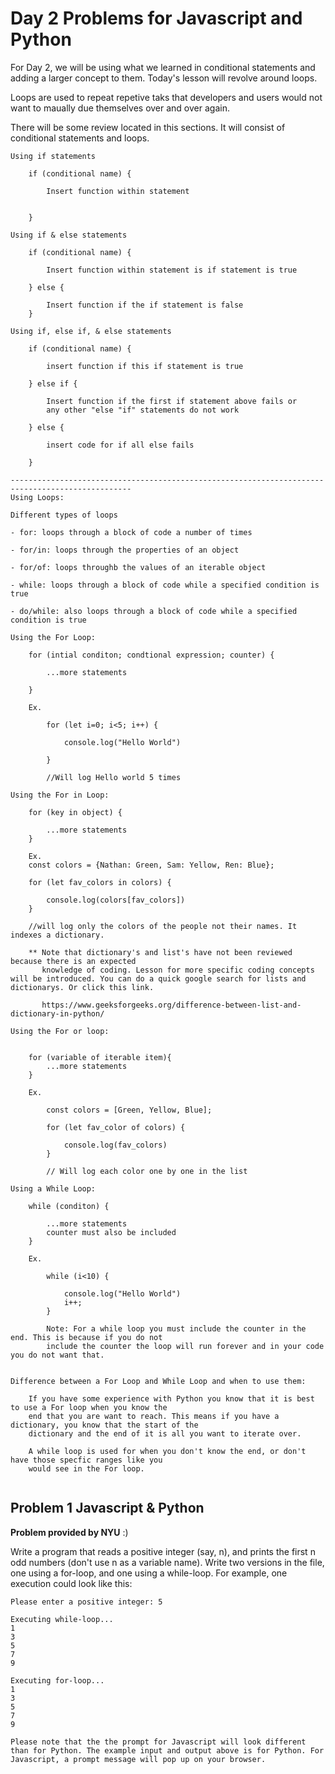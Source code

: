 # Day 2 Problems for Javascript and Python

For Day 2, we will be using what we learned in conditional statements and adding a larger concept to them. Today's lesson will revolve around loops. 

Loops are used to repeat repetive taks that developers and users would not want to maually due themselves over and over again. 

There will be some review located in this sections. It will consist of conditional statements and loops. 

```
Using if statements

    if (conditional name) {
        
        Insert function within statement 


    }

Using if & else statements 

    if (conditional name) {

        Insert function within statement is if statement is true

    } else {

        Insert function if the if statement is false 
    }

Using if, else if, & else statements 

    if (conditional name) {

        insert function if this if statement is true 

    } else if {

        Insert function if the first if statement above fails or    
        any other "else "if" statements do not work 

    } else {

        insert code for if all else fails 

    }

-------------------------------------------------------------------------------------------------
Using Loops:

Different types of loops 

- for: loops through a block of code a number of times 

- for/in: loops through the properties of an object 

- for/of: loops throughb the values of an iterable object

- while: loops through a block of code while a specified condition is true 

- do/while: also loops through a block of code while a specified condition is true 

Using the For Loop: 

    for (intial conditon; condtional expression; counter) {

        ...more statements

    }

    Ex. 

        for (let i=0; i<5; i++) {

            console.log("Hello World")

        }

        //Will log Hello world 5 times

Using the For in Loop: 

    for (key in object) {

        ...more statements
    }

    Ex. 
    const colors = {Nathan: Green, Sam: Yellow, Ren: Blue};

    for (let fav_colors in colors) {

        console.log(colors[fav_colors])
    }

    //will log only the colors of the people not their names. It indexes a dictionary. 

    ** Note that dictionary's and list's have not been reviewed because there is an expected  
       knowledge of coding. Lesson for more specific coding concepts will be introduced. You can do a quick google search for lists and dictionarys. Or click this link. 

       https://www.geeksforgeeks.org/difference-between-list-and-dictionary-in-python/

Using the For or loop: 


    for (variable of iterable item){
        ...more statements
    }

    Ex. 

        const colors = [Green, Yellow, Blue]; 

        for (let fav_color of colors) {

            console.log(fav_colors)
        }

        // Will log each color one by one in the list

Using a While Loop: 

    while (conditon) {

        ...more statements
        counter must also be included
    }

    Ex.

        while (i<10) {

            console.log("Hello World")
            i++;
        }

        Note: For a while loop you must include the counter in the end. This is because if you do not  
        include the counter the loop will run forever and in your code you do not want that. 


Difference between a For Loop and While Loop and when to use them: 

    If you have some experience with Python you know that it is best to use a For loop when you know the 
    end that you are want to reach. This means if you have a dictionary, you know that the start of the 
    dictionary and the end of it is all you want to iterate over. 

    A while loop is used for when you don't know the end, or don't have those specfic ranges like you 
    would see in the For loop. 


```

## Problem 1 Javascript & Python

**Problem provided by NYU** :)



Write a program that reads a positive integer (say, n), and prints the first n odd numbers (don't use n as a variable
name). Write two versions in the file, one using a for-loop, and one using a while-loop. For example, one
execution could look like this:

```
Please enter a positive integer: 5

Executing while-loop...
1
3
5
7
9

Executing for-loop...
1
3
5
7
9

Please note that the the prompt for Javascript will look different than for Python. The example input and output above is for Python. For Javascript, a prompt message will pop up on your browser. 


```